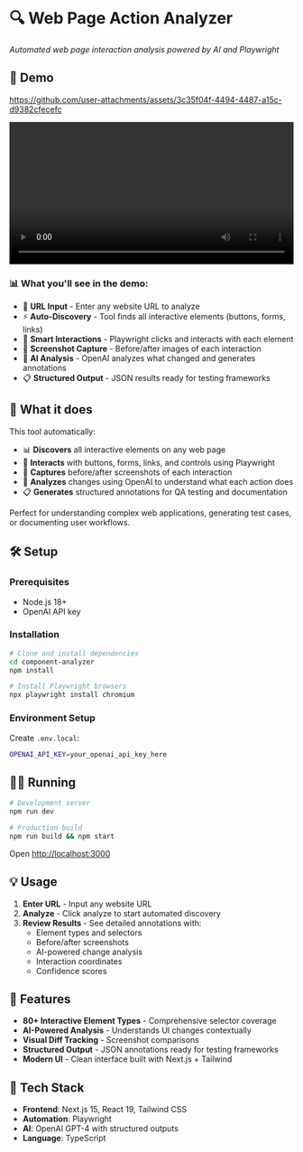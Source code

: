 # 🔍 Web Page Action Analyzer

_Automated web page interaction analysis powered by AI and Playwright_

## 🎥 Demo


https://github.com/user-attachments/assets/3c35f04f-4494-4487-a15c-d9382cfecefc


<video width="100%" controls>
  <source src="./qa-1757009250665.mp4" type="video/mp4">
  Your browser does not support the video tag. 
  <a href="./qa-1757009250665.mp4">Watch the demo video</a>
</video>

### 📊 What you'll see in the demo:
- 🔗 **URL Input** - Enter any website URL to analyze  
- ⚡ **Auto-Discovery** - Tool finds all interactive elements (buttons, forms, links)
- 🤖 **Smart Interactions** - Playwright clicks and interacts with each element  
- 📸 **Screenshot Capture** - Before/after images of each interaction
- 🧠 **AI Analysis** - OpenAI analyzes what changed and generates annotations
- 📋 **Structured Output** - JSON results ready for testing frameworks

## 🚀 What it does

This tool automatically:

- 📊 **Discovers** all interactive elements on any web page
- 🤖 **Interacts** with buttons, forms, links, and controls using Playwright
- 📸 **Captures** before/after screenshots of each interaction
- 🧠 **Analyzes** changes using OpenAI to understand what each action does
- 📋 **Generates** structured annotations for QA testing and documentation

Perfect for understanding complex web applications, generating test cases, or documenting user workflows.

## 🛠️ Setup

### Prerequisites

- Node.js 18+
- OpenAI API key

### Installation

```bash
# Clone and install dependencies
cd component-analyzer
npm install

# Install Playwright browsers
npx playwright install chromium
```

### Environment Setup

Create `.env.local`:

```bash
OPENAI_API_KEY=your_openai_api_key_here
```

## 🏃‍♂️ Running

```bash
# Development server
npm run dev

# Production build
npm run build && npm start
```

Open [http://localhost:3000](http://localhost:3000)

## 💡 Usage

1. **Enter URL** - Input any website URL
2. **Analyze** - Click analyze to start automated discovery
3. **Review Results** - See detailed annotations with:
   - Element types and selectors
   - Before/after screenshots
   - AI-powered change analysis
   - Interaction coordinates
   - Confidence scores

## 🎯 Features

- **80+ Interactive Element Types** - Comprehensive selector coverage
- **AI-Powered Analysis** - Understands UI changes contextually
- **Visual Diff Tracking** - Screenshot comparisons
- **Structured Output** - JSON annotations ready for testing frameworks
- **Modern UI** - Clean interface built with Next.js + Tailwind

## 🔧 Tech Stack

- **Frontend**: Next.js 15, React 19, Tailwind CSS
- **Automation**: Playwright
- **AI**: OpenAI GPT-4 with structured outputs
- **Language**: TypeScript

